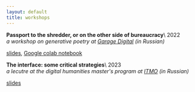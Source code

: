 ```yaml
---
layout: default
title: workshops
---
```


**Passport to the shredder, or on the other side of bureaucracy**\ 
2022\
_a workshop on generative poetry at [Garage Digital](https://garage.digital/en/a-workshop-on-generative-poetry-by-ivan-netkachev) (in Russian)_

[slides](https://drive.google.com/file/d/17dywHc1PnZFspQAoFWVfzYTkP-YtSqAu/view?usp=sharing), [Google colab notebook](https://colab.research.google.com/drive/1ZY-A4DLhsKlwxS1MO8cBKYG8tgU-5GGP?usp=sharing)

**The interface: some critical strategies**\ 
2023\
_a lecutre at the digital humanities master's program at [ITMO](https://en.itmo.ru/) (in Russian)_

[slides](https://drive.google.com/file/d/1CF1sEkW7kZbLoKl1wuOADkX-q-mft-KT/view?usp=sharing)